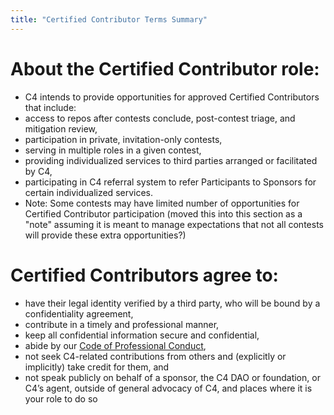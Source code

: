 ```yaml
---
title: "Certified Contributor Terms Summary"
---
```


# About the Certified Contributor role:
* C4 intends to provide opportunities for approved Certified Contributors that include:
* access to repos after contests conclude, post-contest triage, and mitigation review,
* participation in private, invitation-only contests,
* serving in multiple roles in a given contest,
* providing individualized services to third parties arranged or facilitated by C4,
* participating in C4 referral system to refer Participants to Sponsors for certain individualized services.
* Note: Some contests may have limited number of opportunities for Certified Contributor participation (moved this into this section as a "note" assuming it is meant to manage expectations that not all contests will provide these extra opportunities?)

# Certified Contributors agree to:
* have their legal identity verified by a third party, who will be bound by a confidentiality agreement,
* contribute in a timely and professional manner,
* keep all confidential information secure and confidential,
* abide by our [Code of Professional Conduct](https://www.notion.so/code4rena/Code-of-Professional-Conduct-657c7d80d34045f19eee510ae06fef55),
* not seek C4-related contributions from others and (explicitly or implicitly) take credit for them, and
* not speak publicly on behalf of a sponsor, the C4 DAO or foundation, or C4’s agent, outside of general advocacy of C4, and places where it is your role to do so